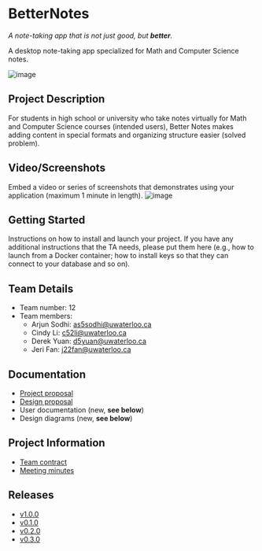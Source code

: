 # BetterNotes

_A note-taking app that is not just good, but **better**._

A desktop note-taking app specialized for Math and Computer Science notes.


![image](https://git.uwaterloo.ca/as5sodhi/cs-346-project/-/raw/main/desktop/src/main/resources/betternotes_logo.png?ref_type=heads)

## Project Description
For students in high school or university who take notes virtually
for Math and Computer Science courses (intended users), Better Notes makes
adding content in special formats and organizing structure easier (solved problem).

## Video/Screenshots
Embed a video or series of screenshots that demonstrates using your
application (maximum 1 minute in length).
![image](https://git.uwaterloo.ca/as5sodhi/cs-346-project/-/raw/main/desktop/src/main/resources/login.png)
## Getting Started
Instructions on how to install and launch your project. If you have any
additional instructions that the TA needs, please put them here
(e.g., how to launch from a Docker container; how to install keys so
that they can connect to your database and so on).

## Team Details
* Team number: 12
* Team members:
  * Arjun Sodhi: as5sodhi@uwaterloo.ca
  * Cindy Li: c52li@uwaterloo.ca
  * Derek Yuan: d5yuan@uwaterloo.ca
  * Jeri Fan: j22fan@uwaterloo.ca

## Documentation
* [Project proposal](https://git.uwaterloo.ca/as5sodhi/cs-346-project/-/wikis/project-proposal)
* [Design proposal](https://git.uwaterloo.ca/as5sodhi/cs-346-project/-/wikis/design-proposal)
* User documentation (new, **see below**)
* Design diagrams (new, **see below**)

## Project Information
* [Team contract](https://git.uwaterloo.ca/as5sodhi/cs-346-project/-/wikis/team-contract)
* [Meeting minutes](https://git.uwaterloo.ca/as5sodhi/cs-346-project/-/wikis/meeting-minutes)

## Releases
* [v1.0.0](https://git.uwaterloo.ca/as5sodhi/cs-346-project/-/wikis/Releases/%7Bv1.0.0%7D)
* [v0.1.0](https://git.uwaterloo.ca/as5sodhi/cs-346-project/-/wikis/Releases/v0.1.0)
* [v0.2.0](https://git.uwaterloo.ca/as5sodhi/cs-346-project/-/wikis/Releases/v0.2.0)
* [v0.3.0](https://git.uwaterloo.ca/as5sodhi/cs-346-project/-/wikis/Releases/v0.3.0)
